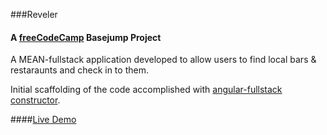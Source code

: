 ###Reveler
#### A [freeCodeCamp](http://www.freecodecamp.com/) Basejump Project

A MEAN-fullstack application developed to allow users to find local bars & restaraunts and check in to them.


Initial scaffolding of the code accomplished with [angular-fullstack constructor](https://github.com/DaftMonk/generator-angular-fullstack).


####[Live Demo](https://revler.herokuapp.com/)
